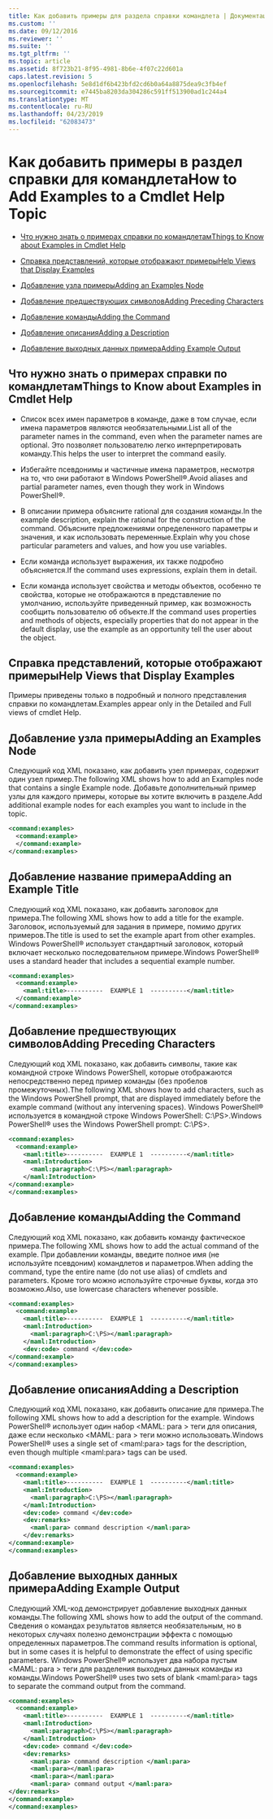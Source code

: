 ```yaml
---
title: Как добавить примеры для раздела справки командлета | Документация Майкрософт
ms.custom: ''
ms.date: 09/12/2016
ms.reviewer: ''
ms.suite: ''
ms.tgt_pltfrm: ''
ms.topic: article
ms.assetid: 8f723b21-8f95-4981-8b6e-4f07c22d601a
caps.latest.revision: 5
ms.openlocfilehash: 5e8d1df6b423bfd2cd6b0a64a8875dea9c3fb4ef
ms.sourcegitcommit: e7445ba8203da304286c591ff513900ad1c244a4
ms.translationtype: MT
ms.contentlocale: ru-RU
ms.lasthandoff: 04/23/2019
ms.locfileid: "62083473"
---
```

# <a name="how-to-add-examples-to-a-cmdlet-help-topic"></a><span data-ttu-id="83ecb-102">Как добавить примеры в раздел справки для командлета</span><span class="sxs-lookup"><span data-stu-id="83ecb-102">How to Add Examples to a Cmdlet Help Topic</span></span>

- [<span data-ttu-id="83ecb-103">Что нужно знать о примерах справки по командлетам</span><span class="sxs-lookup"><span data-stu-id="83ecb-103">Things to Know about Examples in Cmdlet Help</span></span>](#Things-to-Know-about-Examples-in-Cmdlet-Help)

- [<span data-ttu-id="83ecb-104">Справка представлений, которые отображают примеры</span><span class="sxs-lookup"><span data-stu-id="83ecb-104">Help Views that Display Examples</span></span>](#Help-Views-that-Display-Examples)

- [<span data-ttu-id="83ecb-105">Добавление узла примеры</span><span class="sxs-lookup"><span data-stu-id="83ecb-105">Adding an Examples Node</span></span>](#Adding-an-Examples-Node)

- [<span data-ttu-id="83ecb-106">Добавление предшествующих символов</span><span class="sxs-lookup"><span data-stu-id="83ecb-106">Adding Preceding Characters</span></span>](#Adding-Preceding-Characters)

- [<span data-ttu-id="83ecb-107">Добавление команды</span><span class="sxs-lookup"><span data-stu-id="83ecb-107">Adding the Command</span></span>](#Adding-the-Command)

- [<span data-ttu-id="83ecb-108">Добавление описания</span><span class="sxs-lookup"><span data-stu-id="83ecb-108">Adding a Description</span></span>](#Adding-a-Description)

- [<span data-ttu-id="83ecb-109">Добавление выходных данных примера</span><span class="sxs-lookup"><span data-stu-id="83ecb-109">Adding Example Output</span></span>](#Adding-Example-Output)

## <a name="things-to-know-about-examples-in-cmdlet-help"></a><span data-ttu-id="83ecb-110">Что нужно знать о примерах справки по командлетам</span><span class="sxs-lookup"><span data-stu-id="83ecb-110">Things to Know about Examples in Cmdlet Help</span></span>

- <span data-ttu-id="83ecb-111">Список всех имен параметров в команде, даже в том случае, если имена параметров являются необязательными.</span><span class="sxs-lookup"><span data-stu-id="83ecb-111">List all of the parameter names in the command, even when the parameter names are optional.</span></span> <span data-ttu-id="83ecb-112">Это позволяет пользователю легко интерпретировать команду.</span><span class="sxs-lookup"><span data-stu-id="83ecb-112">This helps the user to interpret the command easily.</span></span>

- <span data-ttu-id="83ecb-113">Избегайте псевдонимы и частичные имена параметров, несмотря на то, что они работают в Windows PowerShell®.</span><span class="sxs-lookup"><span data-stu-id="83ecb-113">Avoid aliases and partial parameter names, even though they work in Windows PowerShell®.</span></span>

- <span data-ttu-id="83ecb-114">В описании примера объясните rational для создания команды.</span><span class="sxs-lookup"><span data-stu-id="83ecb-114">In the example description, explain the rational for the construction of the command.</span></span> <span data-ttu-id="83ecb-115">Объясните предложениями определенного параметры и значения, и как использовать переменные.</span><span class="sxs-lookup"><span data-stu-id="83ecb-115">Explain why you chose particular parameters and values, and how you use variables.</span></span>

- <span data-ttu-id="83ecb-116">Если команда использует выражения, их также подробно объясняется.</span><span class="sxs-lookup"><span data-stu-id="83ecb-116">If the command uses expressions, explain them in detail.</span></span>

- <span data-ttu-id="83ecb-117">Если команда использует свойства и методы объектов, особенно те свойства, которые не отображаются в представление по умолчанию, используйте приведенный пример, как возможность сообщить пользователю об объекте.</span><span class="sxs-lookup"><span data-stu-id="83ecb-117">If the command uses properties and methods of objects, especially properties that do not appear in the default display, use the example as an opportunity tell the user about the object.</span></span>

## <a name="help-views-that-display-examples"></a><span data-ttu-id="83ecb-118">Справка представлений, которые отображают примеры</span><span class="sxs-lookup"><span data-stu-id="83ecb-118">Help Views that Display Examples</span></span>

<span data-ttu-id="83ecb-119">Примеры приведены только в подробный и полного представления справки по командлетам.</span><span class="sxs-lookup"><span data-stu-id="83ecb-119">Examples appear only in the Detailed and Full views of cmdlet Help.</span></span>

## <a name="adding-an-examples-node"></a><span data-ttu-id="83ecb-120">Добавление узла примеры</span><span class="sxs-lookup"><span data-stu-id="83ecb-120">Adding an Examples Node</span></span>

<span data-ttu-id="83ecb-121">Следующий код XML показано, как добавить узел примерах, содержит один узел пример.</span><span class="sxs-lookup"><span data-stu-id="83ecb-121">The following XML shows how to add an Examples node that contains a single Example node.</span></span> <span data-ttu-id="83ecb-122">Добавьте дополнительный пример узлы для каждого примеры, которые вы хотите включить в разделе.</span><span class="sxs-lookup"><span data-stu-id="83ecb-122">Add additional example nodes for each examples you want to include in the topic.</span></span>

```xml
<command:examples>
  <command:example>
  </command:example>
</command:examples>
```

## <a name="adding-an-example-title"></a><span data-ttu-id="83ecb-123">Добавление название примера</span><span class="sxs-lookup"><span data-stu-id="83ecb-123">Adding an Example Title</span></span>

<span data-ttu-id="83ecb-124">Следующий код XML показано, как добавить заголовок для примера.</span><span class="sxs-lookup"><span data-stu-id="83ecb-124">The following XML shows how to add a title for the example.</span></span> <span data-ttu-id="83ecb-125">Заголовок, используемый для задания в примере, помимо других примеров.</span><span class="sxs-lookup"><span data-stu-id="83ecb-125">The title is used to set the example apart from other examples.</span></span> <span data-ttu-id="83ecb-126">Windows PowerShell® использует стандартный заголовок, который включает несколько последовательном примере.</span><span class="sxs-lookup"><span data-stu-id="83ecb-126">Windows PowerShell® uses a standard header that includes a sequential example number.</span></span>

```xml
<command:examples>
  <command:example>
    <maml:title>----------  EXAMPLE 1  ----------</maml:title>
  </command:example>
</command:examples>
```

## <a name="adding-preceding-characters"></a><span data-ttu-id="83ecb-127">Добавление предшествующих символов</span><span class="sxs-lookup"><span data-stu-id="83ecb-127">Adding Preceding Characters</span></span>

<span data-ttu-id="83ecb-128">Следующий код XML показано, как добавить символы, такие как командной строке Windows PowerShell, которые отображаются непосредственно перед пример команды (без пробелов промежуточных).</span><span class="sxs-lookup"><span data-stu-id="83ecb-128">The following XML shows how to add characters, such as the Windows PowerShell prompt, that are displayed immediately before the example command (without any intervening spaces).</span></span> <span data-ttu-id="83ecb-129">Windows PowerShell® используется в командной строке Windows PowerShell: C:\PS>.</span><span class="sxs-lookup"><span data-stu-id="83ecb-129">Windows PowerShell® uses the Windows PowerShell prompt: C:\PS>.</span></span>

```xml
<command:examples>
  <command:example>
    <maml:title>----------  EXAMPLE 1  ----------</maml:title>
    <maml:Introduction>
      <maml:paragraph>C:\PS></maml:paragraph>
    </maml:Introduction>
</command:example>
</command:examples>
```

## <a name="adding-the-command"></a><span data-ttu-id="83ecb-130">Добавление команды</span><span class="sxs-lookup"><span data-stu-id="83ecb-130">Adding the Command</span></span>

<span data-ttu-id="83ecb-131">Следующий код XML показано, как добавить команду фактическое примера.</span><span class="sxs-lookup"><span data-stu-id="83ecb-131">The following XML shows how to add the actual command of the example.</span></span> <span data-ttu-id="83ecb-132">При добавлении команды, введите полное имя (не используйте псевдоним) командлетов и параметров.</span><span class="sxs-lookup"><span data-stu-id="83ecb-132">When adding the command, type the entire name (do not use alias) of cmdlets and parameters.</span></span> <span data-ttu-id="83ecb-133">Кроме того можно используйте строчные буквы, когда это возможно.</span><span class="sxs-lookup"><span data-stu-id="83ecb-133">Also, use lowercase characters whenever possible.</span></span>

```xml
<command:examples>
  <command:example>
    <maml:title>----------  EXAMPLE 1  ----------</maml:title>
    <maml:Introduction>
      <maml:paragraph>C:\PS></maml:paragraph>
    </maml:Introduction>
    <dev:code> command </dev:code>
</command:example>
</command:examples>
```

## <a name="adding-a-description"></a><span data-ttu-id="83ecb-134">Добавление описания</span><span class="sxs-lookup"><span data-stu-id="83ecb-134">Adding a Description</span></span>

<span data-ttu-id="83ecb-135">Следующий код XML показано, как добавить описание для примера.</span><span class="sxs-lookup"><span data-stu-id="83ecb-135">The following XML shows how to add a description for the example.</span></span> <span data-ttu-id="83ecb-136">Windows PowerShell® использует один набор \<MAML: para > теги для описания, даже если несколько \<MAML: para > теги можно использовать.</span><span class="sxs-lookup"><span data-stu-id="83ecb-136">Windows PowerShell® uses a single set of \<maml:para> tags for the description, even though multiple \<maml:para> tags can be used.</span></span>

```xml
<command:examples>
  <command:example>
    <maml:title>----------  EXAMPLE 1  ----------</maml:title>
    <maml:Introduction>
      <maml:paragraph>C:\PS></maml:paragraph>
    </maml:Introduction>
    <dev:code> command </dev:code>
    <dev:remarks>
      <maml:para> command description </maml:para>
    </dev:remarks>
</command:example>
</command:examples>
```

## <a name="adding-example-output"></a><span data-ttu-id="83ecb-137">Добавление выходных данных примера</span><span class="sxs-lookup"><span data-stu-id="83ecb-137">Adding Example Output</span></span>

<span data-ttu-id="83ecb-138">Следующий XML-код демонстрирует добавление выходных данных команды.</span><span class="sxs-lookup"><span data-stu-id="83ecb-138">The following XML shows how to add the output of the command.</span></span> <span data-ttu-id="83ecb-139">Сведения о командах результатов является необязательным, но в некоторых случаях полезно демонстрации эффекта с помощью определенных параметров.</span><span class="sxs-lookup"><span data-stu-id="83ecb-139">The command results information is optional, but in some cases it is helpful to demonstrate the effect of using specific parameters.</span></span> <span data-ttu-id="83ecb-140">Windows PowerShell® использует два набора пустым \<MAML: para > теги для разделения выходных данных команды из команды.</span><span class="sxs-lookup"><span data-stu-id="83ecb-140">Windows PowerShell® uses two sets of blank \<maml:para> tags to separate the command output from the command.</span></span>

```xml
<command:examples>
  <command:example>
    <maml:title>----------  EXAMPLE 1  ----------</maml:title>
    <maml:Introduction>
      <maml:paragraph>C:\PS></maml:paragraph>
    </maml:Introduction>
    <dev:code> command </dev:code>
    <dev:remarks>
      <maml:para> command description </maml:para>
      <maml:para></maml:para>
      <maml:para></maml:para>
      <maml:para> command output </maml:para>
</dev:remarks>
</command:example>
</command:examples>
```